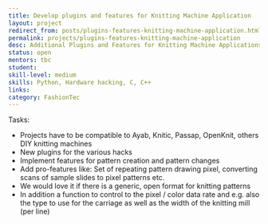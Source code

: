 ```yaml
---
title: Develop plugins and features for Knitting Machine Application
layout: project
redirect_from: posts/plugins-features-knitting-machine-application.html
permalink: projects/plugins-features-knitting-machine-application
desc: Additional Plugins and Features for Knitting Machine Applications
status: open
mentors: tbc
student: 
skill-level: medium
skills: Python, Hardware hacking, C, C++
links: 
category: FashionTec
---
```


Tasks:
* Projects have to be compatible to Ayab, Knitic, Passap, OpenKnit, others DIY knitting machines
* New plugins for the various hacks
* Implement features for pattern creation and pattern changes
* Add pro-features like: Set of repeating pattern drawing pixel, converting scans of sample slides to pixel patterns etc.
* We would love it if there is a generic, open format for knitting patterns
* In addition a function to control to the pixel / color data rate and e.g. also the type to use for the carriage
as well as the width of the knitting mill (per line)
